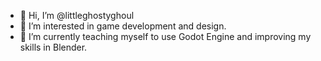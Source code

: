 - 👋 Hi, I’m @littleghostyghoul
- 👀 I’m interested in game development and design.
- 🌱 I’m currently teaching myself to use Godot Engine and improving my skills in Blender.

<!---
littleghostyghoul/littleghostyghoul is a ✨ special ✨ repository because its `README.md` (this file) appears on your GitHub profile.
You can click the Preview link to take a look at your changes.
--->
